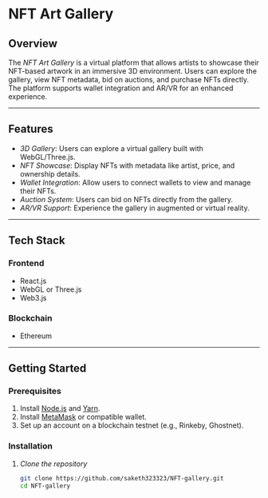 # NFT Art Gallery

## Overview
The *NFT Art Gallery* is a virtual platform that allows artists to showcase their NFT-based artwork in an immersive 3D environment. Users can explore the gallery, view NFT metadata, bid on auctions, and purchase NFTs directly. The platform supports wallet integration and AR/VR for an enhanced experience.

---

## Features
- *3D Gallery*: Users can explore a virtual gallery built with WebGL/Three.js.
- *NFT Showcase*: Display NFTs with metadata like artist, price, and ownership details.
- *Wallet Integration*: Allow users to connect wallets to view and manage their NFTs.
- *Auction System*: Users can bid on NFTs directly from the gallery.
- *AR/VR Support*: Experience the gallery in augmented or virtual reality.

---

## Tech Stack

### Frontend
- React.js
- WebGL or Three.js
- Web3.js

### Blockchain
- Ethereum

---

## Getting Started

### Prerequisites
1. Install [Node.js](https://nodejs.org) and [Yarn](https://yarnpkg.com/).
2. Install [MetaMask](https://metamask.io/) or compatible wallet.
3. Set up an account on a blockchain testnet (e.g., Rinkeby, Ghostnet).

### Installation

1. *Clone the repository*
   ```bash
   git clone https://github.com/saketh323323/NFT-gallery.git
   cd NFT-gallery
